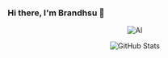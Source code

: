 ### Hi there, I'm Brandhsu 👋

<!--
**Brandhsu/Brandhsu** is a ✨ _special_ ✨ repository because its `README.md` (this file) appears on your GitHub profile.

Here are some ideas to get you started:

- 🔭 I’m currently working on ...
- 🌱 I’m currently learning ...
- 👯 I’m looking to collaborate on ...
- 🤔 I’m looking for help with ...
- 💬 Ask me about ...
- 📫 How to reach me: ...
- 😄 Pronouns: ...
- ⚡ Fun fact: ...
-->

<p align="center">
  <img src="https://media4.giphy.com/media/9EvzNG9HAVc64/giphy.gif" alt="AI"/>
</p>

<p align="center">
<img alt = "GitHub Stats" src="https://github-readme-stats.vercel.app/api?username=Brandhsu&count_private=true&show_icons=true&icon_color=000000&hide=stars&hide_border=true&title_color=0fdbb4&text_color=555">
</p>
